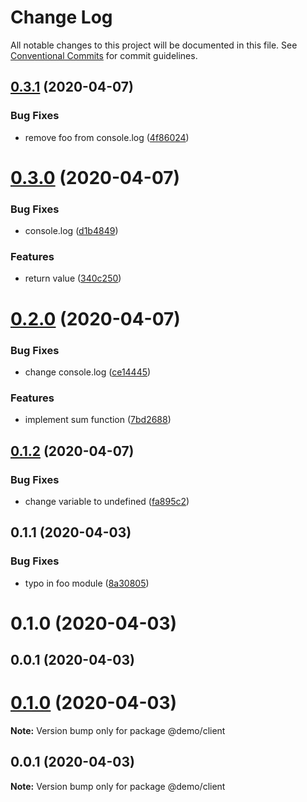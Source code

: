 # Change Log

All notable changes to this project will be documented in this file.
See [Conventional Commits](https://conventionalcommits.org) for commit guidelines.

## [0.3.1](https://github.com/lfantone/monorepo-semantic-release-demo/compare/@demo/client@0.3.0...@demo/client@0.3.1) (2020-04-07)


### Bug Fixes

* remove foo from console.log ([4f86024](https://github.com/lfantone/monorepo-semantic-release-demo/commit/4f860244dcc3ab287c48973e626ecb53e2fe7223))





# [0.3.0](https://github.com/lfantone/monorepo-semantic-release-demo/compare/@demo/client@0.2.0...@demo/client@0.3.0) (2020-04-07)


### Bug Fixes

* console.log ([d1b4849](https://github.com/lfantone/monorepo-semantic-release-demo/commit/d1b4849f2517d78a46e598bb3bc6a934664fd526))


### Features

* return value ([340c250](https://github.com/lfantone/monorepo-semantic-release-demo/commit/340c2509cb9d1349e9e3b9758f28786abb6e541d))





# [0.2.0](https://github.com/lfantone/monorepo-semantic-release-demo/compare/@demo/client@0.1.2...@demo/client@0.2.0) (2020-04-07)


### Bug Fixes

* change console.log ([ce14445](https://github.com/lfantone/monorepo-semantic-release-demo/commit/ce14445591b8a742012eaccbbcbd69e5db1722ec))


### Features

* implement sum function ([7bd2688](https://github.com/lfantone/monorepo-semantic-release-demo/commit/7bd2688e269729f0aafb0979737e837e83d12f74))





## [0.1.2](https://github.com/lfantone/monorepo-semantic-release-demo/compare/@demo/client@0.1.1...@demo/client@0.1.2) (2020-04-07)


### Bug Fixes

* change variable to undefined ([fa895c2](https://github.com/lfantone/monorepo-semantic-release-demo/commit/fa895c29661dd2ae8318e782661720d44d43e8f3))





## 0.1.1 (2020-04-03)


### Bug Fixes

* typo in foo module ([8a30805](https://github.com/lfantone/monorepo-semantic-release-demo/commit/8a30805449946ce8a86fc8e0e00d4ca1705a7d2c))



# 0.1.0 (2020-04-03)



## 0.0.1 (2020-04-03)





# [0.1.0](https://github.com/lfantone/monorepo-semantic-release-demo/compare/v0.0.1...v0.1.0) (2020-04-03)

**Note:** Version bump only for package @demo/client





## 0.0.1 (2020-04-03)

**Note:** Version bump only for package @demo/client
